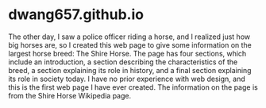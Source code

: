 # dwang657.github.io
The other day, I saw a police officer riding a horse, and I realized just how big horses are, so I created this web page to give some information on the largest horse breed: The Shire Horse. The page has four sections, which include an introduction, a section describing the characteristics of the breed, a section explaining its role in history, and a final section explaining its role in society today. I have no prior experience with web design, and this is the first web page I have ever created. The information on the page is from the Shire Horse Wikipedia page.